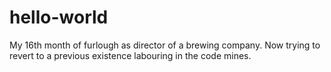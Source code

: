 # hello-world

My 16th month of furlough as director of a brewing company. Now trying to revert to a previous existence labouring in the code mines.
